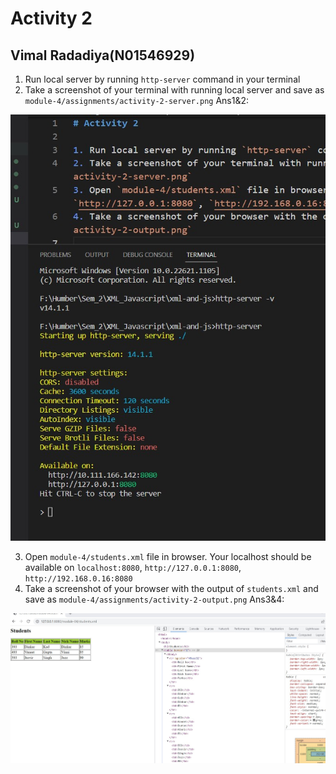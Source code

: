 # Activity 2
## Vimal Radadiya(N01546929)

1. Run local server by running `http-server` command in your terminal
2. Take a screenshot of your terminal with running local server and save as `module-4/assignments/activity-2-server.png`
Ans1&2:
<!-- screenshots -->
![image](../assests/activity2_1_server.jpg)

3. Open `module-4/students.xml` file in browser. Your localhost should be available on `localhost:8080`, `http://127.0.0.1:8080`, `http://192.168.0.16:8080`
4. Take a screenshot of your browser with the output of `students.xml` and save as `module-4/assignments/activity-2-output.png`
Ans3&4:
<!-- screenshots -->
![image](../assests/activity2_2_server_output.jpg)
